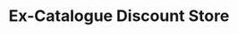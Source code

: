 ---
title: "Ex-Catalogue Discount Store"
url: /blackpool/ex-catalogue-discount-store/
shop: Möbel
---
